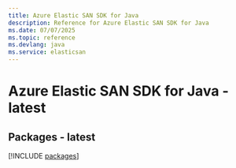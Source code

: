 ```yaml
---
title: Azure Elastic SAN SDK for Java
description: Reference for Azure Elastic SAN SDK for Java
ms.date: 07/07/2025
ms.topic: reference
ms.devlang: java
ms.service: elasticsan
---
```

# Azure Elastic SAN SDK for Java - latest
## Packages - latest
[!INCLUDE [packages](elastic-san-index.md)]